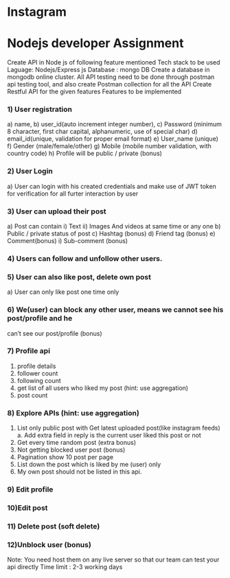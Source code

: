 # Instagram

# Nodejs developer Assignment
Create API in Node js of following feature mentioned
Tech stack to be used
Laguage: Nodejs/Express js
Database : mongo DB
Create a database in mongodb online cluster.
All API testing need to be done through postman api testing tool, and also create Postman
collection for all the API
Create Restful API for the given features
Features to be implemented

###  1) User registration
a) name,
b) user_id(auto increment integer number),
c) Password (minimum 8 character, first char capital, alphanumeric, use of
special char)
d) email_id(unique, validation for proper email format)
e) User_name (unique)
f) Gender (male/female/other)
g) Mobile (mobile number validation, with country code)
h) Profile will be public / private (bonus)

###  2) User Login
a) User can login with his created credentials and make use of JWT token for
verification for all furter interaction by user
###  3) User can upload their post
a) Post can contain
i) Text
ii) Images And videos at same time or any one
b) Public / private status of post
c) Hashtag (bonus)
d) Friend tag (bonus)
e) Comment(bonus)
i) Sub-comment (bonus)

###  4) Users can follow and unfollow other users.

###  5) User can also like post, delete own post
a) User can only like post one time only

###  6) We(user) can block any other user, means we cannot see his post/profile and he
can’t see our post/profile (bonus)

###  7) Profile api
1. profile details
2. follower count
3. following count
4. get list of all users who liked my post (hint: use aggregation)
5. post count



###  8) Explore APIs (hint: use aggregation)
1. List only public post with Get latest uploaded post(like instagram feeds)
    a. Add extra field in reply is the current user liked this post or not
2. Get every time random post (extra bonus)
3. Not getting blocked user post (bonus)
4. Pagination show 10 post per page
5. List down the post which is liked by me (user) only
6. My own post should not be listed in this api.


###  9) Edit profile

###  10)Edit post

###  11) Delete post (soft delete)

###  12)Unblock user (bonus)
Note: You need host them on any live server so that our team can test your api
directly
Time limit : 2-3 working days
